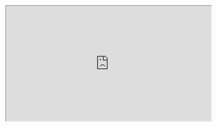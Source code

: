 <iframe width="640" height="360" src=https://youtu.be/JJA03wbHOI0frameborder="0" gesture="media" allowfullscreen=""></iframe>
